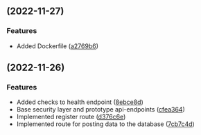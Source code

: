 ##  (2022-11-27)


### Features

* Added Dockerfile ([a2769b6](https://github.com/kschweiger/iot_receiver/commit/a2769b63c6379f32073c7da3c5776350d0b2878c))

##  (2022-11-26)


### Features

* Added checks to health endpoint ([8ebce8d](https://github.com/kschweiger/iot_receiver/commit/8ebce8dcc75d055d1e6853e218f844da3cb7d0f8))
* Base security layer and prototype api-endpoints ([cfea364](https://github.com/kschweiger/iot_receiver/commit/cfea364887b98dd170e81f452756cc99f0de036f))
* Implemented register route ([d376c6e](https://github.com/kschweiger/iot_receiver/commit/d376c6ee6dce3b42f3371871aaacfe6fcd73e62d))
* Implemented route for posting data to the database ([7cb7c4d](https://github.com/kschweiger/iot_receiver/commit/7cb7c4d86af8e6c80024012d0cc0d25faab081b6))

